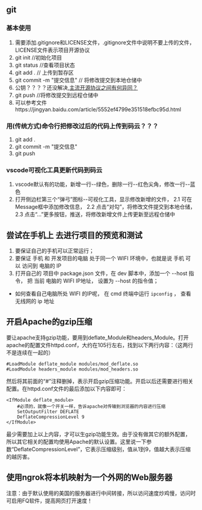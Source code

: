 ## git

### 基本使用

1. 需要添加.gitignore和LICENSE文件，.gitignore文件中说明不要上传的文件，LICENSE文件表示项目开源协议
2. git init  //初始化项目
3. git status   //查看项目状态
4. git add . // 上传到暂存区
5. git commit -m "提交信息" // 将修改提交到本地仓储中
6. 公钥？？？？还没解决,[主流开源协议之间有何异同？](https://www.zhihu.com/question/19568896)
7. git push //将修改提交到远程仓储中
8. 可以参考文件https://jingyan.baidu.com/article/5552ef4799e351518efbc95d.html

### 用(传统方式)命令行把修改过后的代码上传到码云？？？

1. git add .
2. git commit -m "提交信息"
3. git push

### vscode可视化工具更新代码到码云

1. vscode默认有的功能，新增一行--绿色，删除一行--红色尖角，修改一行--蓝色
2. 打开侧边栏第三个“弹弓”图标--可视化工具，显示修改新增的文件，
   2.1 可在Message框中添加修改信息，
   2.2 点击“对勾”，将修改文件提交到本地仓储，
   2.3 点击“…”更多按钮，推送，将修改新增文件上传更新至远程仓储中

## 尝试在手机上 去进行项目的预览和测试

1. 要保证自己的手机可以正常运行；
2. 要保证 手机 和 开发项目的电脑 处于同一个 WIFI 环境中，也就是说 手机 可以 访问到 电脑的 IP
3. 打开自己的 项目中 package.json 文件，在 dev 脚本中，添加一个 --host 指令， 把 当前 电脑的 WIFI IP地址， 设置为 --host 的指令值；

- 如何查看自己电脑所处 WIFI 的IP呢， 在 cmd 终端中运行 `ipconfig` ， 查看 无线网的 ip 地址

## 开启Apache的gzip压缩

要让apache支持gzip功能，要用到deflate_Module和headers_Module。打开apache的配置文件httpd.conf，大约在105行左右，找到以下两行内容：（这两行不是连续在一起的）

```
#LoadModule deflate_module modules/mod_deflate.so
#LoadModule headers_module modules/mod_headers.so
```

然后将其前面的“#”注释删掉，表示开启gzip压缩功能。开启以后还需要进行相关配置。在httpd.conf文件的最后添加以下内容即可：

```
<IfModule deflate_module>
    #必须的，就像一个开关一样，告诉apache对传输到浏览器的内容进行压缩
    SetOutputFilter DEFLATE
    DeflateCompressionLevel 9
</IfModule>
```

最少需要加上以上内容，才可以生gzip功能生效。由于没有做其它的额外配置，所以其它相关的配置均使用Apache的默认设置。这里说一下参数“DeflateCompressionLevel”，它表示压缩级别，值从1到9，值越大表示压缩的越厉害。

## 使用ngrok将本机映射为一个外网的Web服务器

注意：由于默认使用的美国的服务器进行中间转接，所以访问速度炒鸡慢，访问时可启用FQ软件，提高网页打开速度！
